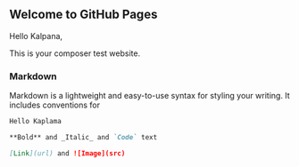 ## Welcome to GitHub Pages
Hello Kalpana,

This is your composer test website.

### Markdown

Markdown is a lightweight and easy-to-use syntax for styling your writing. It includes conventions for

```markdown
Hello Kaplama

**Bold** and _Italic_ and `Code` text

[Link](url) and ![Image](src)
```

